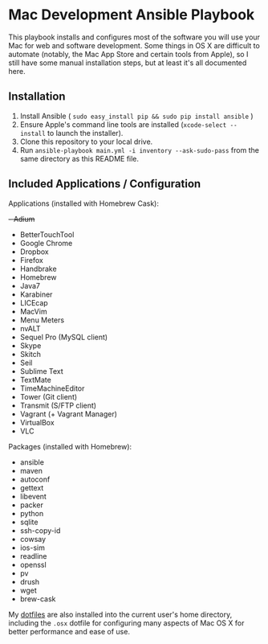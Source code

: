 # Mac Development Ansible Playbook

This playbook installs and configures most of the software you will use your Mac for web and software development. Some things in OS X are difficult to automate (notably, the Mac App Store and certain tools from Apple), so I still have some manual installation steps, but at least it's all documented here.

## Installation

  1. Install Ansible ( `sudo easy_install pip && sudo pip install ansible` )
  2. Ensure Apple's command line tools are installed (`xcode-select --install` to launch the installer).
  3. Clone this repository to your local drive.
  5. Run `ansible-playbook main.yml -i inventory --ask-sudo-pass` from the same directory as this README file.

## Included Applications / Configuration

Applications (installed with Homebrew Cask):

  ~~- Adium~~
  - BetterTouchTool
  - Google Chrome
  - Dropbox
  - Firefox
  - Handbrake
  - Homebrew
  - Java7
  - Karabiner
  - LICEcap
  - MacVim
  - Menu Meters
  - nvALT
  - Sequel Pro (MySQL client)
  - Skype
  - Skitch
  - Seil
  - Sublime Text
  - TextMate
  - TimeMachineEditor
  - Tower (Git client)
  - Transmit (S/FTP client)
  - Vagrant (+ Vagrant Manager)
  - VirtualBox
  - VLC

Packages (installed with Homebrew):

  - ansible
  - maven
  - autoconf
  - gettext
  - libevent
  - packer
  - python
  - sqlite
  - ssh-copy-id
  - cowsay
  - ios-sim
  - readline
  - openssl
  - pv
  - drush
  - wget
  - brew-cask

My [dotfiles](https://github.com/mlong168/dotfiles.git) are also installed into the current user's home directory, including the `.osx` dotfile for configuring many aspects of Mac OS X for better performance and ease of use.
